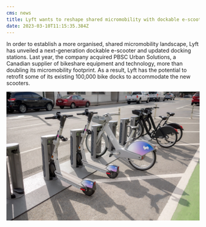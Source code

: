 ```yaml
---
cms: news
title: Lyft wants to reshape shared micromobility with dockable e-scooter
date: 2023-03-10T11:15:35.384Z
---
```

In order to establish a more organised, shared micromobility landscape, Lyft has unveiled a next-generation dockable e-scooter and updated docking stations. Last year, the company acquired PBSC Urban Solutions, a Canadian supplier of bikeshare equipment and technology, more than doubling its micromobility footprint. As a result, Lyft has the potential to retrofit some of its existing 100,000 bike docks to accommodate the new scooters.

![Lyft Scooter Dock](image3.png "A Lyft Scooter Dock")